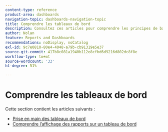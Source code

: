 ```yaml
---
content-type: reference
product-area: dashboards
navigation-topic: dashboards-navigation-topic
title: Comprendre les tableaux de bord
description: Consultez ces articles pour comprendre les principes de base des tableaux de bord dans Adobe Workfront.
author: Nolan
feature: Reports and Dashboards
recommendations: noDisplay, noCatalog
exl-id: 9c7e0810-80e4-4048-a79b-cb91319e5e37
source-git-commit: 417b8c081a1940b112e8cfbd6d9216d802dc8f8e
workflow-type: tm+mt
source-wordcount: '33'
ht-degree: 51%

---
```


# Comprendre les tableaux de bord

Cette section contient les articles suivants :

* [Prise en main des tableaux de bord](../../../reports-and-dashboards/dashboards/understanding-dashboards/get-started-dashboards.md)
* [Comprendre l’affichage des rapports sur un tableau de bord](../../../reports-and-dashboards/dashboards/understanding-dashboards/understand-how-reports-display-dashboard.md)
